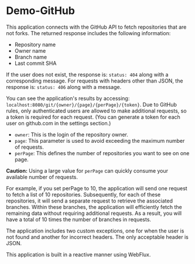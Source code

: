# Demo-GitHub

This application connects with the GitHub API to fetch repositories that are not forks. The returned response includes the following information:
- Repository name
- Owner name
- Branch name
- Last commit SHA

If the user does not exist, the response is: `status: 404` along with a corresponding message.
For requests with headers other than JSON, the response is: `status: 406` along with a message.

You can see the application's results by accessing: `localhost:8080/git/{owner}/{page}/{perPage}/{token}`.
Due to GitHub rules, only authenticated users are allowed to make additional requests, so a token is required for each request. 
(You can generate a token for each user on github.com in the settings section.)
- `owner`: This is the login of the repository owner.
- `page`: This parameter is used to avoid exceeding the maximum number of requests.
- `perPage`: This defines the number of repositories you want to see on one page.

**Caution:** Using a large value for `perPage` can quickly consume your available number of requests.

For example, if you set perPage to 10, the application will send one request to fetch a list of 10 repositories.
Subsequently, for each of these repositories, it will send a separate request to retrieve the associated branches. 
Within these branches, the application will efficiently fetch the remaining data without requiring additional requests. 
As a result, you will have a total of 10 times the number of branches in requests.

The application includes two custom exceptions, one for when the user is not found and another for incorrect headers. 
The only acceptable header is JSON.

This application is built in a reactive manner using WebFlux.

